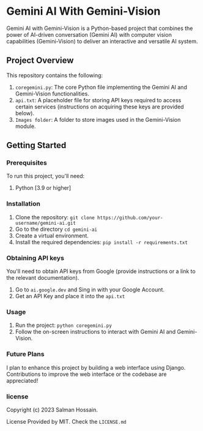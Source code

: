 # Gemini AI With Gemini-Vision 

Gemini AI with Gemini-Vision is a Python-based project that combines the power of AI-driven conversation (Gemini AI) with computer vision capabilities (Gemini-Vision) to deliver an interactive and versatile AI system.

## Project Overview

This repository contains the following:

1. `coregemini.py`: The core Python file implementing the Gemini AI and Gemini-Vision functionalities.
2. `api.txt`: A placeholder file for storing API keys required to access certain services (instructions on acquiring these keys are provided below).
3. `Images folder`: A folder to store images used in the Gemini-Vision module.

## Getting Started

### Prerequisites
To run this project, you'll need:

1. Python [3.9 or higher]

### Installation

1. Clone the repository: `git clone https://github.com/your-username/gemini-ai.git`
2. Go to the directory `cd gemini-ai`
3. Create a virtual environment.
4. Install the required dependencies: `pip install -r requirements.txt`

### Obtaining API keys

You'll need to obtain API keys from Google (provide instructions or a link to the relevant documentation).

1. Go to `ai.google.dev` and Sing in with your Google Account. 
2. Get an API Key and place it into the `api.txt`

### Usage 

1. Run the project: `python coregemini.py`
2. Follow the on-screen instructions to interact with Gemini AI and Gemini-Vision.

### Future Plans

I plan to enhance this project by building a web interface using Django. Contributions to improve the web interface or the codebase are appreciated!

### license

Copyright (c) 2023 Salman Hossain.

License Provided by MIT. Check the `LICENSE.md`
